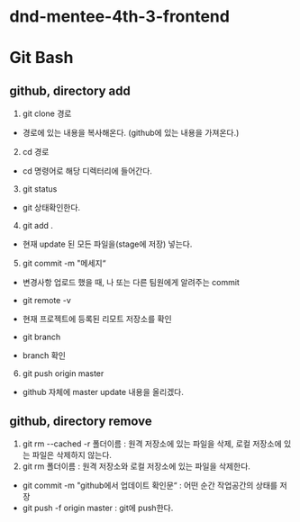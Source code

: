 # dnd-mentee-4th-3-frontend

# Git Bash

## github, directory add
1) git clone 경로
- 경로에 있는 내용을 복사해온다. (github에 있는 내용을 가져온다.)
2) cd 경로
- cd 명령어로 해당 디렉터리에 들어간다.
3) git status
- git 상태확인한다.
4) git add .
- 현재 update 된 모든 파일을(stage에 저장) 넣는다.
5) git commit -m "메세지“
- 변경사항 업로드 했을 때, 나 또는 다른 팀원에게 알려주는 commit
* git remote -v
- 현재 프로젝트에 등록된 리모트 저장소를 확인
* git branch
- branch 확인
6) git push origin master
- github 자체에 master update 내용을 올리겠다.

## github, directory remove
1) git rm --cached -r 폴더이름 : 원격 저장소에 있는 파일을 삭제, 로컬 저장소에 있는 파일은 삭제하지 않는다.
2) git rm 폴더이름 : 원격 저장소와 로컬 저장소에 있는 파일을 삭제한다.
- git commit -m "github에서 업데이트 확인문“ : 어떤 순간 작업공간의 상태를 저장
- git push -f origin master : git에 push한다.
